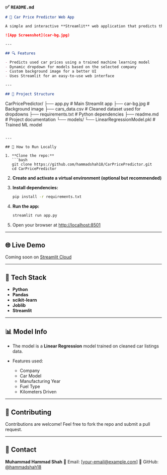 ﻿
### ✅ `README.md` 

```markdown
# 🚗 Car Price Predictor Web App

A simple and interactive **Streamlit** web application that predicts the market price of used cars in India based on various features like brand, model, fuel type, kilometers driven, and year of manufacturing.

![App Screenshot](car-bg.jpg)

---

## 🔍 Features

- Predicts used car prices using a trained machine learning model
- Dynamic dropdown for models based on the selected company
- Custom background image for a better UI
- Uses Streamlit for an easy-to-use web interface

---

## 📁 Project Structure

```

CarPricePredictor/
├── app.py                     # Main Streamlit app
├── car-bg.jpg                 # Background image
├── cars\_data.csv              # Cleaned dataset used for dropdowns
├── requirements.txt           # Python dependencies
├── readme.md                  # Project documentation
└── models/
└── LinearRegressionModel.pkl   # Trained ML model

````

---

## 🚀 How to Run Locally

1. **Clone the repo:**
   ```bash
   git clone https://github.com/hammadshah18/CarPricePredictor.git
   cd CarPricePredictor
````

2. **Create and activate a virtual environment (optional but recommended)**

3. **Install dependencies:**

   ```bash
   pip install -r requirements.txt
   ```

4. **Run the app:**

   ```bash
   streamlit run app.py
   ```

5. Open your browser at [http://localhost:8501](http://localhost:8501)

---

## 🌐 Live Demo

Coming soon on [Streamlit Cloud](https://streamlit.io/cloud)

---

## 🧠 Tech Stack

* **Python**
* **Pandas**
* **scikit-learn**
* **Joblib**
* **Streamlit**

---

## 📊 Model Info

* The model is a **Linear Regression** model trained on cleaned car listings data.
* Features used:

  * Company
  * Car Model
  * Manufacturing Year
  * Fuel Type
  * Kilometers Driven

---

## 🤝 Contributing

Contributions are welcome! Feel free to fork the repo and submit a pull request.

---

## 📩 Contact

**Muhammad Hammad Shah**
📧 Email: \[[your-email@example.com](mailto:your-email@example.com)]
🔗 GitHub: [@hammadshah18](https://github.com/hammadshah18)





